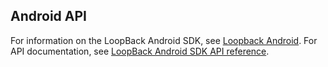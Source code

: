## Android API

For information on the LoopBack Android SDK, see [Loopback Android](http://docs.strongloop.com/loopback-android/).
For API documentation, see [LoopBack Android SDK API reference](http://docs.strongloop.com/loopback-android/api/index.html).
